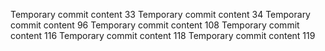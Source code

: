 Temporary commit content 33
Temporary commit content 34
Temporary commit content 96
Temporary commit content 108
Temporary commit content 116
Temporary commit content 118
Temporary commit content 119
